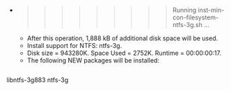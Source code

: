 * >>>>>>>>> Running inst-min-con-filesystem-ntfs-3g.sh ...
  * After this operation, 1,888 kB of additional disk space will be used.
  * Install support for NTFS: ntfs-3g.
  * Disk size = 943280K. Space Used = 2752K. Runtime = 00:00:00:17.
  * The following NEW packages will be installed:
  ```bash
libntfs-3g883 ntfs-3g
  ```

